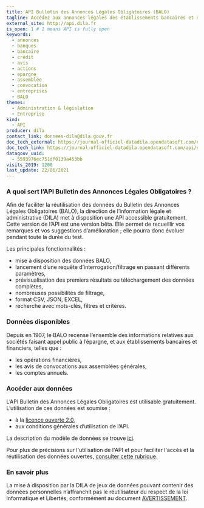 ```yaml
---
title: API Bulletin des Annonces Légales Obligatoires (BALO)
tagline: Accédez aux annonces légales des établissements bancaires et des sociétés qui émettent des actions.
external_site: http://api.dila.fr
is_open: 1 # 1 means API is fully open
keywords:
  - annonces
  - banques
  - bancaire
  - crédit
  - avis
  - actions
  - epargne
  - assemblée
  - convocation
  - entreprises
  - BALO
themes:
  - Administration & législation
  - Entreprise
kind:
  - API
producer: dila
contact_link: donnees-dila@dila.gouv.fr
doc_tech_external: https://journal-officiel-datadila.opendatasoft.com/explore/dataset/balo/api/
doc_tech_link: https://journal-officiel-datadila.opendatasoft.com/api/v2/swagger.yaml
datagouv_uuid:
  - 5593976ec751df0139a453bb
visits_2019: 1200
last_update: 22/06/2021
---
```


### A quoi sert l’API Bulletin des Annonces Légales Obligatoires ?

Afin de faciliter la réutilisation des données du Bulletin des Annonces Légales Obligatoires (BALO), la direction de l’information légale et administrative (DILA) met à disposition une API accessible gratuitement.
Cette version de l’API est une version bêta. Elle permet de recueillir vos remarques et vos suggestions d’amélioration ; elle pourra donc évoluer pendant toute la durée du test.

Les principales fonctionnalités :

- mise à disposition des données BALO,
- lancement d’une requête d’interrogation/filtrage en passant différents paramètres,
- prévisualisation des premiers résultats ou téléchargement des données complètes,
- nombreuses possibilités de filtrage,
- format CSV, JSON, EXCEL,
- recherche avec mots-clés, filtres et critères.

### Données disponibles

Depuis en 1907, le BALO recense l’ensemble des informations relatives aux sociétés faisant appel public à l’épargne, et aux établissements bancaires et financiers, telles que :

- les opérations financières,
- les avis de convocations aux assemblées générales,
- les comptes annuels.

### Accéder aux données

L’API Bulletin des Annonces Légales Obligatoires est utilisable gratuitement. L’utilisation de ces données est soumise :

- à la [licence ouverte 2.0](https://www.etalab.gouv.fr/wp-content/uploads/2017/04/ETALAB-Licence-Ouverte-v2.0.pdf),
- aux conditions générales d’utilisation de l’API.

La description du modèle de données se trouve [ici](https://journal-officiel-datadila.opendatasoft.com/explore/dataset/balo/information/).

Pour plus de précisions sur l'utilisation de l'API et pour faciliter l'accès et la réutilisation des données ouvertes, [consulter cette rubrique](https://academy.opendatasoft.com/).

### En savoir plus

La mise à disposition par la DILA de jeux de données pouvant contenir des données personnelles n’affranchit pas le réutilisateur du respect de la loi Informatique et Libertés, conformément au document [AVERTISSEMENT](https://echanges.dila.gouv.fr/OPENDATA/AVERTISSEMENT-Donnees_a_caractere_personnel.pdf).
